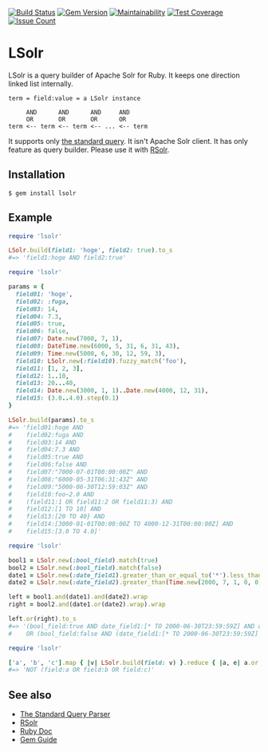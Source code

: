 [![Build Status](https://travis-ci.org/supercaracal/lsolr.svg?branch=master)](https://travis-ci.org/supercaracal/lsolr)
[![Gem Version](https://badge.fury.io/rb/lsolr.svg)](https://badge.fury.io/rb/lsolr)
[![Maintainability](https://api.codeclimate.com/v1/badges/8535ace1024f07a2f857/maintainability)](https://codeclimate.com/github/supercaracal/lsolr/maintainability)
[![Test Coverage](https://api.codeclimate.com/v1/badges/8535ace1024f07a2f857/test_coverage)](https://codeclimate.com/github/supercaracal/lsolr/test_coverage)
[![Issue Count](https://codeclimate.com/github/supercaracal/lsolr/badges/issue_count.svg)](https://codeclimate.com/github/supercaracal/lsolr/issues)

# LSolr
LSolr is a query builder of Apache Solr for Ruby. It keeps one direction linked list internally.

```
term = field:value = a LSolr instance

     AND      AND      AND     AND
     OR       OR       OR      OR
term <-- term <-- term <-- ... <-- term
```

It supports only [the standard query](https://lucene.apache.org/solr/guide/7_1/the-standard-query-parser.html).
It isn't Apache Solr client. It has only feature as query builder. Please use it with [RSolr](https://github.com/rsolr/rsolr).

## Installation

```
$ gem install lsolr
```

## Example

```ruby
require 'lsolr'

LSolr.build(field1: 'hoge', field2: true).to_s
#=> 'field1:hoge AND field2:true'
```

```ruby
require 'lsolr'

params = {
  field01: 'hoge',
  field02: :fuga,
  field03: 14,
  field04: 7.3,
  field05: true,
  field06: false,
  field07: Date.new(7000, 7, 1),
  field08: DateTime.new(6000, 5, 31, 6, 31, 43),
  field09: Time.new(5000, 6, 30, 12, 59, 3),
  field10: LSolr.new(:field10).fuzzy_match('foo'),
  field11: [1, 2, 3],
  field12: 1..10,
  field13: 20...40,
  field14: Date.new(3000, 1, 1)..Date.new(4000, 12, 31),
  field15: (3.0..4.0).step(0.1)
}

LSolr.build(params).to_s
#=> 'field01:hoge AND
#    field02:fuga AND
#    field03:14 AND
#    field04:7.3 AND
#    field05:true AND
#    field06:false AND
#    field07:"7000-07-01T00:00:00Z" AND
#    field08:"6000-05-31T06:31:43Z" AND
#    field09:"5000-06-30T12:59:03Z" AND
#    field10:foo~2.0 AND
#    (field11:1 OR field11:2 OR field11:3) AND
#    field12:[1 TO 10] AND
#    field13:[20 TO 40} AND
#    field14:[3000-01-01T00:00:00Z TO 4000-12-31T00:00:00Z] AND
#    field15:[3.0 TO 4.0]'
```

```ruby
require 'lsolr'

bool1 = LSolr.new(:bool_field).match(true)
bool2 = LSolr.new(:bool_field).match(false)
date1 = LSolr.new(:date_field1).greater_than_or_equal_to('*').less_than_or_equal_to(Time.new(2000, 6, 30, 23, 59, 59))
date2 = LSolr.new(:date_field2).greater_than(Time.new(2000, 7, 1, 0, 0, 0)).less_than(Time.new(2001, 1, 1, 0, 0, 0))

left = bool1.and(date1).and(date2).wrap
right = bool2.and(date1.or(date2).wrap).wrap

left.or(right).to_s
#=> '(bool_field:true AND date_field1:[* TO 2000-06-30T23:59:59Z] AND date_field2:{2000-07-01T00:00:00Z TO 2001-01-01T00:00:00Z})
#    OR (bool_field:false AND (date_field1:[* TO 2000-06-30T23:59:59Z] OR date_field2:{2000-07-01T00:00:00Z TO 2001-01-01T00:00:00Z}))'
```

```ruby
require 'lsolr'

['a', 'b', 'c'].map { |v| LSolr.build(field: v) }.reduce { |a, e| a.or(e) }.wrap.not.to_s
#=> 'NOT (field:a OR field:b OR field:c)'
```

## See also
* [The Standard Query Parser](https://lucene.apache.org/solr/guide/7_1/the-standard-query-parser.html)
* [RSolr](https://github.com/rsolr/rsolr)
* [Ruby Doc](http://www.rubydoc.info/github/supercaracal/lsolr/LSolr)
* [Gem Guide](http://guides.rubygems.org/make-your-own-gem/)

